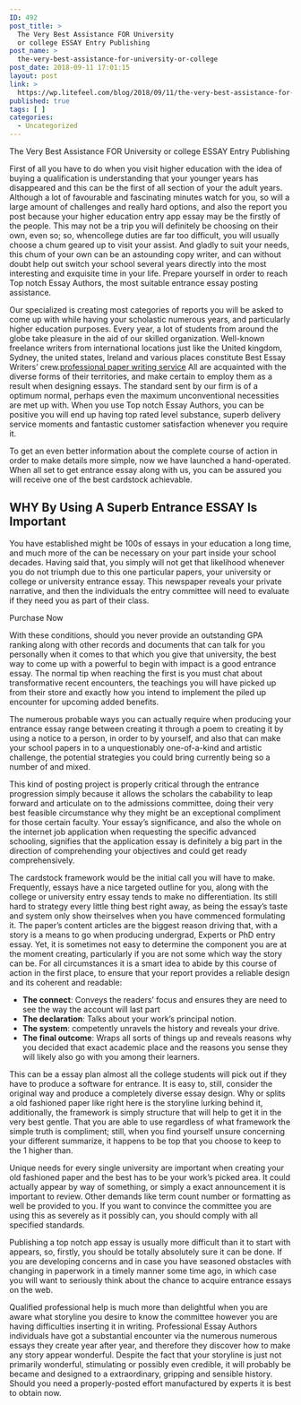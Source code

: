 ```yaml
---
ID: 492
post_title: >
  The Very Best Assistance FOR University
  or college ESSAY Entry Publishing
post_name: >
  the-very-best-assistance-for-university-or-college
post_date: 2018-09-11 17:01:15
layout: post
link: >
  https://wp.litefeel.com/blog/2018/09/11/the-very-best-assistance-for-university-or-college/
published: true
tags: [ ]
categories:
  - Uncategorized
---
```

The Very Best Assistance FOR University or college ESSAY Entry Publishing<p>First of all you have to do when you visit higher education with the idea of buying a qualification is understanding that your younger years has disappeared and this can be the first of all section of your the adult years. Although a lot of favourable and fascinating minutes watch for you, so will a large amount of challenges and really hard options, and also the report you post because your higher education entry app essay may be the firstly of the people. This may not be a trip you will definitely be choosing on their own, even so; so, whencollege duties are far too difficult, you will usually choose a chum geared up to visit your assist. And gladly to suit your needs, this chum of your own can be an astounding copy writer, and can without doubt help out switch your school several years directly into the most interesting and exquisite time in your life.<!--more--> Prepare yourself in order to reach Top notch Essay Authors, the most suitable entrance essay posting assistance.</p><p>Our specialized is creating most categories of reports you will be asked to come up with while having your scholastic numerous years, and particularly higher education purposes. Every year, a lot of students from around the globe take pleasure in the aid of our skilled organization. Well-known freelance writers from international locations just like the United kingdom, Sydney, the united states, Ireland and various places constitute Best Essay Writers’ crew.<a href="https://theessayclub.com/homework/">professional paper writing service</a> All are acquainted with the diverse forms of their territories, and make certain to employ them as a result when designing essays. The standard sent by our firm is of a optimum normal, perhaps even the maximum unconventional necessities are met up with. When you use Top notch Essay Authors, you can be positive you will end up having top rated level substance, superb delivery service moments and fantastic customer satisfaction whenever you require it.</p><p>To get an even better information about the complete course of action in order to make details more simple, now we have launched a hand-operated. When all set to get entrance essay along with us, you can be assured you will receive one of the best cardstock achievable.</p><h2>WHY By Using A Superb Entrance ESSAY Is Important</h2><p>You have established might be 100s of essays in your education a long time, and much more of the can be necessary on your part inside your school decades. Having said that, you simply will not get that likelihood whenever you do not triumph due to this one particular papers, your university or college or university entrance essay. This newspaper reveals your private narrative, and then the individuals the entry committee will need to evaluate if they need you as part of their class.</p>Purchase Now<p>With these conditions, should you never provide an outstanding GPA ranking along with other records and documents that can talk for you personally when it comes to that which you give that university, the best way to come up with a powerful to begin with impact is a good entrance essay. The normal tip when reaching the first is you must chat about transformative recent encounters, the teachings you will have picked up from their store and exactly how you intend to implement the piled up encounter for upcoming added benefits.</p><p>The numerous probable ways you can actually require when producing your entrance essay range between creating it through a poem to creating it by using a notice to a person, in order to by yourself, and also that can make your school papers in to a unquestionably one-of-a-kind and artistic challenge, the potential strategies you could bring currently being so a number of and mixed.</p><p>This kind of posting project is properly critical through the entrance progression simply because it allows the scholars the cabability to leap forward and articulate on to the admissions committee, doing their very best feasible circumstance why they might be an exceptional compliment for those certain faculty. Your essay’s significance, and also the whole on the internet job application when requesting the specific advanced schooling, signifies that the application essay is definitely a big part in the direction of comprehending your objectives and could get ready comprehensively.</p><p>The cardstock framework would be the initial call you will have to make. Frequently, essays have a nice targeted outline for you, along with the college or university entry essay tends to make no differentiation. Its still hard to strategy every little thing best right away, as being the essay’s taste and system only show theirselves when you have commenced formulating it. The paper’s content articles are the biggest reason driving that, with a story is a means to go when producing undergrad, Experts or PhD entry essay. Yet, it is sometimes not easy to determine the component you are at the moment creating, particularly if you are not some which way the story can be. For all circumstances it is a smart idea to abide by this course of action in the first place, to ensure that your report provides a reliable design and its coherent and readable:</p><ul><li><strong>The connect</strong>: Conveys the readers’ focus and ensures they are need to see the way the account will last part</li><li><strong>The declaration</strong>: Talks about your work’s principal notion.</li><li><strong>The system</strong>: competently unravels the history and reveals your drive.</li><li><strong>The final outcome</strong>: Wraps all sorts of things up and reveals reasons why you decided that exact academic place and the reasons you sense they will likely also go with you among their learners.</li></ul><p>This can be a essay plan almost all the college students will pick out if they have to produce a software for entrance. It is easy to, still, consider the original way and produce a completely diverse essay design. Why or splits a old fashioned paper like right here is the storyline lurking behind it, additionally, the framework is simply structure that will help to get it in the very best gentle. That you are able to use regardless of what framework the simple truth is compliment; still, when you find yourself unsure concerning your different summarize, it happens to be top that you choose to keep to the 1 higher than.</p><p>Unique needs for every single university are important when creating your old fashioned paper and the best has to be your work’s picked area. It could actually appear by way of something, or simply a exact announcement it is important to review. Other demands like term count number or formatting as well be provided to you. If you want to convince the committee you are using this as severely as it possibly can, you should comply with all specified standards.</p><p>Publishing a top notch app essay is usually more difficult than it to start with appears, so, firstly, you should be totally absolutely sure it can be done. If you are developing concerns and in case you have seasoned obstacles with changing in paperwork in a timely manner some time ago, in which case you will want to seriously think about the chance to acquire entrance essays on the web.</p><p>Qualified professional help is much more than delightful when you are aware what storyline you desire to know the committee however you are having difficulties inserting it in writing. Professional Essay Authors individuals have got a substantial encounter via the numerous numerous essays they create year after year, and therefore they discover how to make any story appear wonderful. Despite the fact that your storyline is just not primarily wonderful, stimulating or possibly even credible, it will probably be became and designed to a extraordinary, gripping and sensible history. Should you need a properly-posted effort manufactured by experts it is best to obtain now.</p>